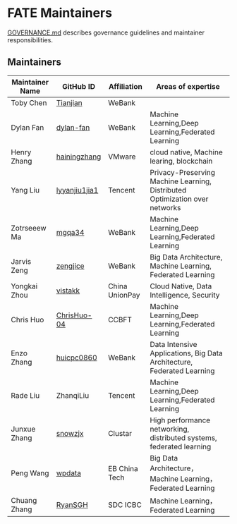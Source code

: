 # FATE Maintainers #

[GOVERNANCE.md](./GOVERNANCE.md) describes governance guidelines and maintainer
responsibilities.

## Maintainers ##
| Maintainer Name | GitHub ID                                        | Affiliation	   |      Areas of expertise                                      |
| --------------- | ------------------------------------------------ | --------------- | ------------------------------------------------------------ | 
| Toby Chen       | [Tianjian](https://github.com/Tianjian)          |   WeBank        |                                                              | 
| Dylan Fan       | [dylan-fan](https://github.com/dylan-fan)        |   WeBank        | Machine Learning,Deep Learning,Federated Learning            |
| Henry Zhang     | [hainingzhang](https://github.com/hainingzhang ) |   VMware        | cloud native, Machine learing, blockchain                    | 
| Yang Liu      | [lyyanjiu1jia1](https://github.com/lyyanjiu1jia1)  |   Tencent       | Privacy-Preserving Machine Learning, Distributed Optimization over networks           | 
| Zotrseeew Ma    | [mgqa34](https://github.com/mgqa34)              |   WeBank        |  Machine Learning,Deep Learning,Federated Learning           | 
| Jarvis Zeng     | [zengjice](https://github.com/zengjice)          |   WeBank        | Big Data Architecture, Machine Learning, Federated Learning  | 
| Yongkai Zhou     |  [vistakk](https://github.com/vistakk)          |   China UnionPay | Cloud Native, Data Intelligence, Security  | 
| Chris Huo        |  [ChrisHuo-04](https://github.com/ChrisHuo-04)  |   CCBFT | Machine Learning,Deep Learning,Federated Learning  | 
| Enzo Zhang     |  [huicpc0860](https://github.com/huicpc0860)  |   WeBank | Data Intensive Applications, Big Data Architecture, Federated Learning  | 
| Rade Liu | ZhanqiLiu | Tencent | Machine Learning,Deep Learning,Federated Learning|
| Junxue Zhang | [snowzjx](https://github.com/snowzjx) | Clustar | High performance networking, distributed systems, federated learning |
| Peng Wang | [wpdata](https://github.com/wpdata) | EB China Tech | Big Data Architecture，Machine Learning，Federated Learning |
| Chuang Zhang | [RyanSGH](https://github.com/RyanSGH) | SDC ICBC| Machine Learning，Federated Learning|


